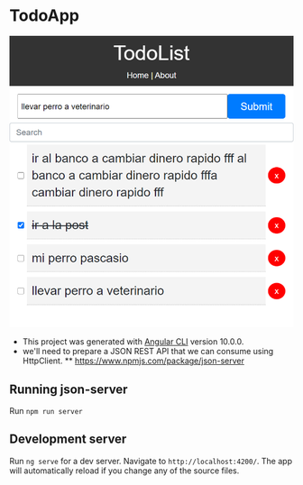 # TodoApp
![image](todoapp4.png)
* This project was generated with [Angular CLI](https://github.com/angular/angular-cli) version 10.0.0.
* we'll need to prepare a JSON REST API that we can consume using HttpClient.
** https://www.npmjs.com/package/json-server
## Running json-server
Run `npm run server`

## Development server

Run `ng serve` for a dev server. Navigate to `http://localhost:4200/`. The app will automatically reload if you change any of the source files.
